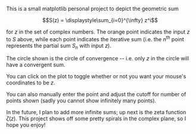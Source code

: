 This is a small matplotlib personal project to depict the geometric sum

$$S(z) = \displaystyle\sum_{i=0}^{\infty} z^i$$

for $z$ in the set of complex numbers.
The orange point indicates the input $z$ to $S$ above,
while each point indicates the iterative sum 
(i.e. the $n^{\text{th}}$ point represents the partial sum $S_n$ with input $z$).

The circle shown is the circle of convergence -- i.e. only $z$ in the circle
will have a convergent sum.

You can click on the plot to toggle whether or not you want your mouse's coordinates to be $z$.

You can also manually enter the point and adjust the cutoff for number of points shown
(sadly you cannot show infinitely many points).

In the future, I plan to add more infinite sums; up next is the zeta function $\zeta(z)$.
This project shows off some pretty spirals in the complex plane, so I hope you enjoy!
